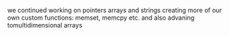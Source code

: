 we continued working on pointers arrays and strings creating more of our own custom functions: memset, memcpy etc. and also advaning tomultidimensional arrays
